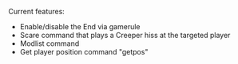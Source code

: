 Current features:

- Enable/disable the End via gamerule
- Scare command that plays a Creeper hiss at the targeted player
- Modlist command
- Get player position command "getpos"

